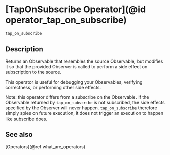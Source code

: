 # [TapOnSubscribe Operator](@id operator_tap_on_subscribe)

```@docs
tap_on_subscribe
```

## Description

Returns an Observable that resembles the source Observable, but modifies it so that the provided Observer is called to perform a side effect on subscription to the source.

This operator is useful for debugging your Observables, verifying correctness, or performing other side effects.

Note: this operator differs from a subscribe on the Observable. If the Observable returned by `tap_on_subscribe` is not subscribed, the side effects specified by the Observer will never happen. `tap_on_subscribe` therefore simply spies on future execution, it does not trigger an execution to happen like subscribe does.

## See also

[Operators](@ref what_are_operators)
